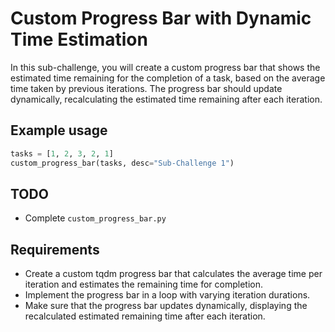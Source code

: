 # Custom Progress Bar with Dynamic Time Estimation

In this sub-challenge, you will create a custom progress bar that shows the estimated time remaining for the completion of a task, based on the average time taken by previous iterations. The progress bar should update dynamically, recalculating the estimated time remaining after each iteration.

## Example usage

```python
tasks = [1, 2, 3, 2, 1]
custom_progress_bar(tasks, desc="Sub-Challenge 1")
```

## TODO

- Complete `custom_progress_bar.py`

## Requirements

- Create a custom tqdm progress bar that calculates the average time per iteration and estimates the remaining time for completion.
- Implement the progress bar in a loop with varying iteration durations.
- Make sure that the progress bar updates dynamically, displaying the recalculated estimated remaining time after each iteration.
